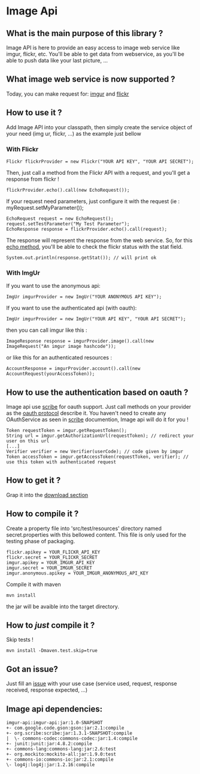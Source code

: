 Image Api
=========

What is the main purpose of this library ?
------------
Image API is here to provide an easy access to image web service like imgur, flickr, etc.
You'll be able to get data from webservice, as you'll be able to push data like your last picture, ...

What image web service is now supported ?
-----
Today, you can make request for: [imgur](http://api.imgur.com/) and [flickr](http://www.flickr.com/services/api/)

How to use it ?
---------------
Add Image API into your classpath, then simply create the service object of your need (img ur, flickr, ...)
as the example just bellow

### With Flickr
    Flickr flickrProvider = new Flickr("YOUR API KEY", "YOUR API SECRET");

Then, just call a method from the Flickr API with a request, and you'll get a response from flickr !

    flickrProvider.echo().call(new EchoRequest());

If your request need parameters, just configure it with the request (ie : myRequest.setMyParameter());

    EchoRequest request = new EchoRequest();
    request.setTestParameter("My Test Parameter");
    EchoResponse response = flickrProvider.echo().call(request);

The response will represent the response from the web service.
So, for this [echo method](http://www.flickr.com/services/api/flickr.test.echo.html), you'll be able to check
the flickr status with the stat field.

    System.out.println(response.getStat()); // will print ok

### With ImgUr
If you want to use the anonymous api:

    ImgUr imgurProvider = new ImgUr("YOUR ANONYMOUS API KEY");

If you want to use the authenticated api (with oauth):

    ImgUr imgurProvider = new ImgUr("YOUR API KEY", "YOUR API SECRET");

then you can call imgur like this :

    ImageResponse response = imgurProvider.image().call(new ImageRequest("An imgur image hashcode"));

or like this for an authenticated resources :

    AccountResponse = imgurProvider.account().call(new AccountRequest(yourAccessToken));

How to use the authentication based on oauth ?
--------
Image api use [scribe](https://github.com/fernandezpablo85/scribe-java) for oauth support.
Just call methods on your provider as the [oauth protocol](http://www.flickr.com/services/api/auth.oauth.html) describe it.
You haven't need to create any OAuthService as seen in [scribe](https://github.com/fernandezpablo85/scribe-java) documention, Image api will do it for you !

    Token requestToken = imgur.getRequestToken();
    String url = imgur.getAuthorizationUrl(requestToken); // redirect your user on this url
    [...]
    Verifier verifier = new Verifier(userCode); // code given by imgur
    Token accessToken = imgur.getAccessToken(requestToken, verifier); // use this token with authenticated request

How to get it ?
---------------
Grap it into the [download section](http://github.com/dwursteisen/imgur-API/downloads)

How to compile it ?
-------------------
Create a property file into 'src/test/resources' directory named secret.properties with this bellowed content.
This file is only used for the testing phase of packaging.

    flickr.apikey = YOUR_FLICKR_API_KEY
    flickr.secret = YOUR_FLICKR_SECRET
    imgur.apikey = YOUR_IMGUR_API_KEY
    imgur.secret = YOUR_IMGUR_SECRET
    imgur.anonymous.apikey = YOUR_IMGUR_ANONYMOUS_API_KEY

 Compile it with maven

    mvn install

the jar will be avaible into the target directory.

How to *just* compile it ?
--------------------------
Skip tests !

    mvn install -Dmaven.test.skip=true

Got an issue?
--------------
Just fill an [issue](https://github.com/dwursteisen/imgur-API/issues) with your use case (service used, request, response received, response expected, ...)

Image api dependencies:
----

    imgur-api:imgur-api:jar:1.0-SNAPSHOT
    +- com.google.code.gson:gson:jar:2.1:compile
    +- org.scribe:scribe:jar:1.3.1-SNAPSHOT:compile
    |  \- commons-codec:commons-codec:jar:1.4:compile
    +- junit:junit:jar:4.8.2:compile
    +- commons-lang:commons-lang:jar:2.6:test
    +- org.mockito:mockito-all:jar:1.9.0:test
    +- commons-io:commons-io:jar:2.1:compile
    \- log4j:log4j:jar:1.2.16:compile
